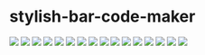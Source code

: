 # stylish-bar-code-maker
<img src="name_22308.png.gif">
<img src="name_22337.png.gif">
<img src="name_2374.png.gif">
<img src="name_38708.png.gif">
<img src="name_42175.png.gif">
<img src="name_43087.png.gif">
<img src="name_44112.png.gif">
<img src="name_48972.png.gif">
<img src="name_60639.png.gif">
<img src="name_64246.png.gif">
<img src="name_80319.png.gif">
<img src="name_82068.png.gif">
<img src="name_88088.png.gif">
<img src="name_89713.png.gif">
<img src="name_91764.png.gif">
<img src="name_95829.png.gif">
